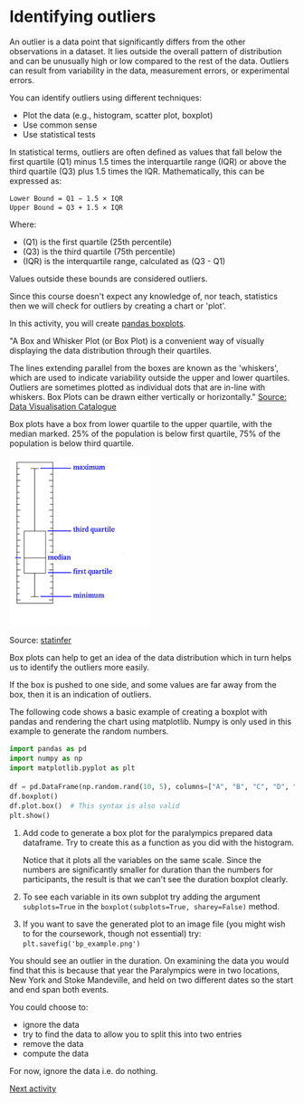 # Identifying outliers

An outlier is a data point that significantly differs from the other observations in a dataset. It lies outside the
overall pattern of distribution and can be unusually high or low compared to the rest of the data. Outliers can result
from variability in the data, measurement errors, or experimental errors.

You can identify outliers using different techniques:

- Plot the data (e.g., histogram, scatter plot, boxplot)
- Use common sense
- Use statistical tests

In statistical terms, outliers are often defined as values that fall below the first quartile (Q1) minus 1.5 times the
interquartile range (IQR) or above the third quartile (Q3) plus 1.5 times the IQR. Mathematically, this can be expressed
as:

```text
Lower Bound = Q1 − 1.5 × IQR
Upper Bound = Q3 + 1.5 × IQR
```

Where:

- (Q1) is the first quartile (25th percentile)
- (Q3) is the third quartile (75th percentile)
- (IQR) is the interquartile range, calculated as (Q3 - Q1)

Values outside these bounds are considered outliers.

Since this course doesn't expect any knowledge of, nor teach, statistics then we will check for outliers by creating a
chart or 'plot'.

In this activity, you will
create [pandas boxplots](https://pandas.pydata.org/pandas-docs/stable/reference/api/pandas.plotting.boxplot.html).

"A Box and Whisker Plot (or Box Plot) is a convenient way of visually displaying the data distribution through their
quartiles.

The lines extending parallel from the boxes are known as the 'whiskers', which are used to indicate variability outside
the upper and lower quartiles. Outliers are sometimes plotted as individual dots that are in-line with whiskers. Box
Plots can be drawn either vertically or
horizontally." [Source: Data Visualisation Catalogue](https://datavizcatalogue.com/methods/box_plot.html)

Box plots have a box from lower quartile to the upper quartile, with the median marked. 25% of the population is below
first quartile, 75% of the population is below third quartile.

![boxplot](../img/box_plot.png)

Source: [statinfer](https://statinfer.com/104-3-5-box-plots-and-outlier-dectection-using-python/)

Box plots can help to get an idea of the data distribution which in turn helps us to identify the outliers more
easily.

If the box is pushed to one side, and some values are far away from the box, then it is an indication of outliers.

The following code shows a basic example of creating a boxplot with pandas and rendering the chart using matplotlib.
Numpy is only used in this example to generate the random numbers.

```python
import pandas as pd
import numpy as np
import matplotlib.pyplot as plt

df = pd.DataFrame(np.random.rand(10, 5), columns=["A", "B", "C", "D", "E"])
df.boxplot()
df.plot.box()  # This syntax is also valid
plt.show()
```

1. Add code to generate a box plot for the paralympics prepared data dataframe. Try to create this as a function as you
   did with the histogram.

   Notice that it plots all the variables on the same scale. Since the numbers are significantly smaller for duration
   than the numbers for participants, the result is that we can't see the duration boxplot clearly.
2. To see each variable in its own subplot try adding the argument `subplots=True` in the
   `boxplot(subplots=True, sharey=False)`
   method.
3. If you want to save the generated plot to an image file (you might wish to for the coursework, though not essential)
   try: `plt.savefig('bp_example.png')`

You should see an outlier in the duration. On examining the data you would find that this is because that year the
Paralympics were in two locations, New York and Stoke Mandeville, and held on two different dates so the start and end
span both events.

You could choose to:

- ignore the data
- try to find the data to allow you to split this into two entries
- remove the data
- compute the data

For now, ignore the data i.e. do nothing.

[Next activity](3-4-timeseries.md)